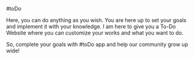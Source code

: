 #toDo

Here, you can do anything as you wish. You are here up to set your goals and implement it with your knowledge.
I am here to give you a To-Do Website where you can customize your works and what you want to do.

So, complete your goals with #toDo app and help our community grow up wide!
